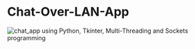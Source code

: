 # Chat-Over-LAN-App


![chat_app](https://user-images.githubusercontent.com/76389691/224494483-c3b047bb-1812-4c58-bd4e-149d4eacbd93.jpg)
using Python, Tkinter, Multi-Threading and Sockets programming
